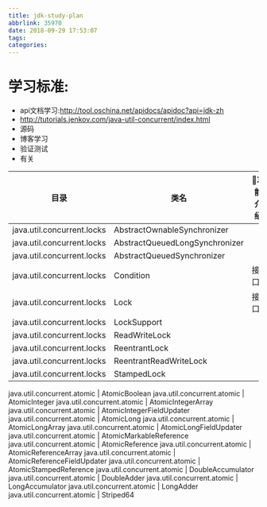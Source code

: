 ```yaml
---
title: jdk-study-plan
abbrlink: 35970
date: 2018-09-29 17:53:07
tags:
categories:
---
```



# 学习标准:
- api文档学习:http://tool.oschina.net/apidocs/apidoc?api=jdk-zh
- http://tutorials.jenkov.com/java-util-concurrent/index.html
- 源码
- 博客学习
- 验证测试
- 有关




目录 | 类名 | 功能介绍 | 实际日期 | 博客地址  | 备注
---|----|------|------|------|-----
java.util.concurrent.locks | AbstractOwnableSynchronizer
java.util.concurrent.locks | AbstractQueuedLongSynchronizer
java.util.concurrent.locks | AbstractQueuedSynchronizer
java.util.concurrent.locks | Condition| 接口  | 18.09.29  | jdk-Condition| Object监视器
java.util.concurrent.locks | Lock | 接口  | 18.09.29  | jdk-lock| sychroined
java.util.concurrent.locks | LockSupport
java.util.concurrent.locks | ReadWriteLock
java.util.concurrent.locks | ReentrantLock
java.util.concurrent.locks | ReentrantReadWriteLock
java.util.concurrent.locks | StampedLock


java.util.concurrent.atomic | AtomicBoolean
java.util.concurrent.atomic | AtomicInteger
java.util.concurrent.atomic | AtomicIntegerArray
java.util.concurrent.atomic | AtomicIntegerFieldUpdater
java.util.concurrent.atomic | AtomicLong
java.util.concurrent.atomic | AtomicLongArray
java.util.concurrent.atomic | AtomicLongFieldUpdater
java.util.concurrent.atomic | AtomicMarkableReference
java.util.concurrent.atomic | AtomicReference
java.util.concurrent.atomic | AtomicReferenceArray
java.util.concurrent.atomic | AtomicReferenceFieldUpdater
java.util.concurrent.atomic | AtomicStampedReference
java.util.concurrent.atomic | DoubleAccumulator
java.util.concurrent.atomic | DoubleAdder
java.util.concurrent.atomic | LongAccumulator
java.util.concurrent.atomic | LongAdder
java.util.concurrent.atomic | Striped64
